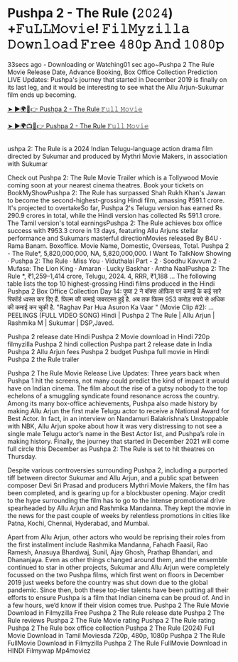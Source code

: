 # Pushpa 2 - The Rule (𝟸𝟶𝟸𝟺) +𝙵𝚞𝙻𝙻𝙼𝚘𝚟𝚒𝚎! 𝙵𝚒𝚕𝙼𝚢𝚣𝚒𝚕𝚕𝚊 𝙳𝚘𝚠𝚗𝚕𝚘𝚊𝚍 𝙵𝚛𝚎𝚎 𝟺𝟾𝟶𝚙 𝙰𝚗𝚍 𝟷𝟶𝟾𝟶𝚙

33secs ago - Downloading or Watching01 sec ago~Pushpa 2 The Rule Movie Release Date, Advance Booking, Box Office Collection Prediction LIVE Updates: Pushpa's journey that started in December 2019 is finally on its last leg, and it would be interesting to see what the Allu Arjun-Sukumar film ends up becoming.


<a href="https://sixmedia.online/en/movie/857598/pushpa-2-the-rule.git">➤ ►🌍📱👉 Pushpa 2 - The Rule 𝙵𝚞𝚕𝚕 𝙼𝚘𝚟𝚒𝚎</a>

<a href="https://sixmedia.online/en/movie/857598/pushpa-2-the-rule.git">➤ ►🌍📺📱👉 Pushpa 2 - The Rule 𝙵𝚞𝚕𝚕 𝙼𝚘𝚟𝚒𝚎</a>

<a href="https://sixmedia.online/en/movie/857598/pushpa-2-the-rule" rel="nofollow"><img src="https://image.tmdb.org/t/p/w185/1T21FblunT0y8fz7YaW8JMYgUKm.jpg" alt="" style="max-width: 100%;"></a></p>

ushpa 2: The Rule is a 2024 Indian Telugu-language action drama film directed by Sukumar and produced by Mythri Movie Makers, in association with Sukumar

 Check out Pushpa 2: The Rule Movie Trailer which is a Tollywood Movie coming soon at your nearest cinema theatres. Book your tickets on BookMyShowPushpa 2: The Rule has surpassed Shah Rukh Khan's Jawan to become the second-highest-grossing Hindi film, amassing ₹591.1 crore. It's projected to overtakeSo far, Pushpa 2's Telugu version has earned Rs 290.9 crores in total, while the Hindi version has collected Rs 591.1 crore. The Tamil version's total earningsPushpa 2: The Rule achieves box office success with ₹953.3 crore in 13 days, featuring Allu Arjuns stellar performance and Sukumars masterful directionMovies released By B4U · Rama Banam. Boxoffice. Movie Name, Domestic, Overseas, Total. Pushpa 2 - The Rule*, 5,820,000,000, NA, 5,820,000,000. I Want To TalkNow Showing · Pushpa 2: The Rule · Miss You · Viduthalai Part - 2 · Soodhu Kavvum 2 · Mufasa: The Lion King · Amaran · Lucky Baskhar · Antha NaalPushpa 2: The Rule *, ₹1,259–1,414 crore, Telugu, 2024. 4, RRR, ₹1,188 ... The following table lists the top 10 highest-grossing Hindi films produced in the Hindi Pushpa 2 Box Office Collection Day 14: पुष्पा 2 ने बॉक्स ऑफिस पर कमाई के कई सारे रिकॉर्ड ध्वस्त कर दिए हैं. फिल्म की कमाई जबरदस्त हुई है. अब तक फिल्म 953 करोड़ रुपये से अधिक की कमाई कर चुकी है. "Raghav Par Hua Asuron Ka Vaar " (Movie Clip #2): ... PEELINGS (FULL VIDEO SONG) Hindi | Pushpa 2 The Rule | Allu Arjun | Rashmika M | Sukumar | DSP,Javed.

Pushpa 2 release date Hindi
Pushpa 2 Movie download in Hindi 720p filmyzilla
Pushpa 2 hindi collection
Pushpa part 2 release date in India
Pushpa 2 Allu Arjun fees
Pushpa 2 budget
Pushpa full movie in Hindi
Pushpa 2 the Rule trailer 

Pushpa 2 The Rule Movie Release Live Updates: Three years back when Pushpa 1 hit
the screens, not many could predict the kind of impact it would have on Indian cinema.
The film about the rise of a gutsy nobody to the top echelons of a smuggling syndicate
found resonance across the country. Among its many box-office achievements, Pushpa
also made history by making Allu Arjun the first male Telugu actor to receive a National
Award for Best Actor. In fact, in an interview on Nandamuri Balakrishna’s Unstoppable
with NBK, Allu Arjun spoke about how it was very distressing to not see a single male
Telugu actor’s name in the Best Actor list, and Pushpa’s role in making history. Finally,
the journey that started in December 2021 will come full circle this December as Pushpa
2: The Rule is set to hit theatres on Thursday.


Despite various controversies surrounding Pushpa 2, including a purported tiff between
director Sukumar and Allu Arjun, and a public spat between composer Devi Sri Prasad
and producers Mythri Movie Makers, the film has been completed, and is gearing up for
a blockbuster opening. Major credit to the hype surrounding the film has to go to the
intense promotional drive spearheaded by Allu Arjun and Rashmika Mandanna. They
kept the movie in the news for the past couple of weeks by relentless promotions in
cities like Patna, Kochi, Chennai, Hyderabad, and Mumbai.

Apart from Allu Arjun, other actors who would be reprising their roles from the first
installment include Rashmika Mandanna, Fahadh Faasil, Rao Ramesh, Anasuya
Bhardwaj, Sunil, Ajay Ghosh, Prathap Bhandari, and Dhananjaya.
Even as other things changed around them, and the ensemble continued to star in other
projects, Sukumar and Allu Arjun were completely focussed on the two Pushpa films,
which first went on floors in December 2019 just weeks before the country was shut
down due to the global pandemic. Since then, both these top-tier talents have been
putting all their efforts to ensure Pushpa is a film that Indian cinema can be proud of.
And in a few hours, we’d know if their vision comes true.
Pushpa 2 The Rule Movie Download in Filmyzilla Free
Pushpa 2 The Rule release date
Pushpa 2 The Rule reviews
Pushpa 2 The Rule Movie rating
Pushpa 2 The Rule rating
Pushpa 2 The Rule box office collection
Pushpa 2 The Rule (2024) Full Movie Download in Tamil Moviesda 720p, 480p, 1080p
Pushpa 2 The Rule FullMovie Download in Filmyzilla
Pushpa 2 The Rule FullMovie Download in HINDI Filmywap Mp4moviez

